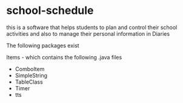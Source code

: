school-schedule
===============

this is a software that helps students to plan and control their school activities and also to manage their personal information in Diaries

The following packages exist 

Items - which  contains the following  .java files

- ComboItem
- SimpleString
- TableClass 
- Timer 
- tts
